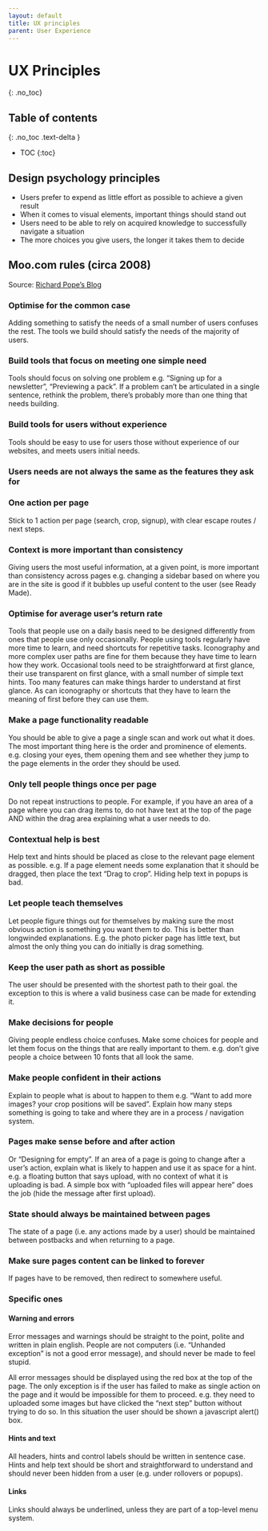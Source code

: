 ```yaml
---
layout: default
title: UX principles
parent: User Experience
---
```


# UX Principles
{: .no_toc}

## Table of contents
{: .no_toc .text-delta }

- TOC
{:toc}

## Design psychology principles

- Users prefer to expend as little effort as possible to achieve a given result
- When it comes to visual elements, important things should stand out
- Users need to be able to rely on acquired knowledge to successfully navigate a situation
- The more choices you give users, the longer it takes them to decide

## Moo.com rules (circa 2008)

Source: [Richard Pope’s Blog](https://richardpope.org/blog/2014/08/02/moo-ux-rules-circa-2008/)

### Optimise for the common case
Adding something to satisfy the needs of a small number of users confuses the rest. The tools we build should satisfy the needs of the majority of users.

### Build tools that focus on meeting one simple need
Tools should focus on solving one problem e.g. “Signing up for a newsletter”, “Previewing a pack”. If a problem can’t be articulated in a single sentence, rethink the problem, there’s probably more than one thing that needs building.

### Build tools for users without experience
Tools should be easy to use for users those without experience of our websites, and meets users initial needs.

### Users needs are not always the same as the features they ask for

### One action per page
Stick to 1 action per page (search, crop, signup), with clear escape routes / next steps.

### Context is more important than consistency
Giving users the most useful information, at a given point, is more important than consistency across pages e.g. changing a sidebar based on where you are in the site is good if it bubbles up useful content to the user (see Ready Made).

### Optimise for average user’s return rate
Tools that people use on a daily basis need to be designed differently from ones that people use only occasionally.
People using tools regularly have more time to learn, and need shortcuts for repetitive tasks. Iconography and more complex user paths are fine for them because they have time to learn how they work.
Occasional tools need to be straightforward at first glance, their use transparent on first glance, with a small number of simple text hints.
Too many features can make things harder to understand at first glance. As can iconography or shortcuts that they have to learn the meaning of first before they can use them.

### Make a page functionality readable
You should be able to give a page a single scan and work out what it does. The most important thing here is the order and prominence of elements. e.g. closing your eyes, them opening them and see whether they jump to the page elements in the order they should be used.

### Only tell people things once per page
Do not repeat instructions to people. For example, if you have an area
of a page where you can drag items to, do not have text at the top of the page AND within the drag area explaining what a user needs to do.

### Contextual help is best
Help text and hints should be placed as close to the relevant page element as possible. e.g. If a page element needs some explanation
that it should be dragged, then place the text “Drag to crop”. Hiding help text in popups is bad.

### Let people teach themselves
Let people figure things out for themselves by making sure the most
obvious action is something you want them to do. This is better than longwinded explanations. E.g. the photo picker page has little text, but almost the only thing you can do initially is drag something.

### Keep the user path as short as possible
The user should be presented with the shortest path to their goal. the exception to this is where a valid business case can be made for extending it.

### Make decisions for people
Giving people endless choice confuses. Make some choices for people and let them focus on the things that are really important to them. e.g. don’t give people a choice between 10 fonts that all look the same.

### Make people confident in their actions
Explain to people what is about to happen to them e.g. “Want to add more images? your crop positions will be saved”. Explain how many steps something is going to take and where they are in a process / navigation system.

### Pages make sense before and after action
Or “Designing for empty”. If an area of a page is going to change after a user’s action, explain what is likely to happen and use it as space for a hint. e.g. a floating button that says upload, with no context of what it is uploading is bad. A simple box with “uploaded files will appear here” does the job (hide the message after first upload).

### State should always be maintained between pages
The state of a page (i.e. any actions made by a user) should be
maintained between postbacks and when returning to a page.

### Make sure pages content can be linked to forever
If pages have to be removed, then redirect to somewhere useful.

### Specific ones

#### Warning and errors
Error messages and warnings should be straight to the point, polite and written in plain english. People are not computers (i.e. “Unhanded exception” is not a good error message), and should never be made to feel stupid.

All error messages should be displayed using the red box at the top of the page. The only exception is if the user has failed to make as single action on the page and it would be impossible for them to proceed. e.g. they need to uploaded some images but have clicked the “next step” button without trying to do so. In this situation the user should be shown a javascript alert() box.

#### Hints and text
All headers, hints and control labels should be written in sentence case. Hints and help text should be short and straightforward to understand and should never been hidden from a user (e.g. under rollovers or popups).

#### Links
Links should always be underlined, unless they are part of a top-level menu system.
